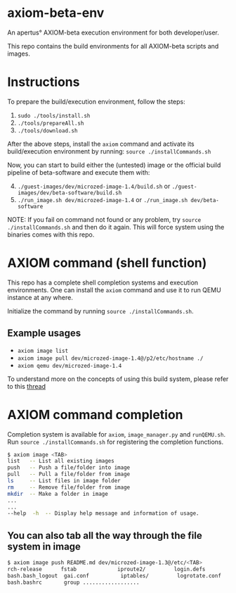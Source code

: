 # axiom-beta-env
An apertus° AXIOM-beta execution environment for both developer/user.

This repo contains the build environments for all AXIOM-beta scripts and images.

# Instructions

To prepare the build/execution environment, follow the steps:
1. `sudo ./tools/install.sh`
2. `./tools/prepareAll.sh`
3. `./tools/download.sh`

After the above steps, install the `axiom` command and activate its build/execution environment by running:
`source ./installCommands.sh`

Now, you can start to build either the (untested) image or the official build pipeline of beta-software and execute them with:

4. `./guest-images/dev/microzed-image-1.4/build.sh` or `./guest-images/dev/beta-software/build.sh`
5. `./run_image.sh dev/microzed-image-1.4` or `./run_image.sh dev/beta-software`

NOTE: If you fail on command not found or any problem, try `source ./installCommands.sh` and then do it again. This will force system using the binaries comes with this repo.

# AXIOM command (shell function)
This repo has a complete shell completion systems and execution environments. One can install the `axiom` command and use it to run QEMU instance at any where.

Initialize the command by running `source ./installCommands.sh`.

## Example usages
* `axiom image list`
* `axiom image pull dev/microzed-image-1.4@/p2/etc/hostname ./`
* `axiom qemu dev/microzed-image-1.4`

To understand more on the concepts of using this build system, please refer to this [thread](https://github.com/apertus-open-source-cinema/axiom-beta-qemu/issues/6)

# AXIOM command completion
Completion system is available for `axiom`, `image_manager.py` and `runQEMU.sh`.
Run `source ./installCommands.sh` for registering the completion functions.

``` zsh
$ axiom image <TAB>
list   -- List all existing images
push   -- Push a file/folder into image
pull   -- Pull a file/folder from image
ls     -- List files in image folder
rm     -- Remove file/folder from image
mkdir  -- Make a folder in image
...
...
--help  -h  -- Display help message and information of usage.
```

## You can also tab all the way through the file system in image
``` zsh
$ axiom image push README.md dev/microzed-image-1.3@/etc/<TAB>
rch-release      fstab             iproute2/         login.defs        modprobe.d/       pacman.d/         resolvconf.conf   systemd/        
bash.bash_logout  gai.conf          iptables/         logrotate.conf    modules-load.d/   pam.d/            rpc               tmpfiles.d/     
bash.bashrc       group ..................
```
